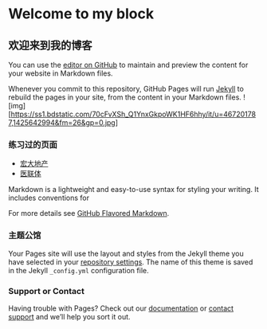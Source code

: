 # Welcome to my block 
##                欢迎来到我的博客

You can use the [editor on GitHub](https://github.com/baiyis/baiyis.github.io/edit/master/README.md) to maintain and preview the content for your website in Markdown files.

Whenever you commit to this repository, GitHub Pages will run [Jekyll](https://jekyllrb.com/) to rebuild the pages in your site, from the content in your Markdown files.
![img][https://ss1.bdstatic.com/70cFvXSh_Q1YnxGkpoWK1HF6hhy/it/u=467201787,1425642994&fm=26&gp=0.jpg]
### 练习过的页面

* [宏大地产](https://baiyis.github.io/hongdadichan/src/html/index.html)
* [医联体](https://baiyis.github.io/yilianti/dist/html/index.html)

Markdown is a lightweight and easy-to-use syntax for styling your writing. It includes conventions for

For more details see [GitHub Flavored Markdown](https://guides.github.com/features/mastering-markdown/).

### 主题公馆

Your Pages site will use the layout and styles from the Jekyll theme you have selected in your [repository settings](https://github.com/baiyis/baiyis.github.io/settings). The name of this theme is saved in the Jekyll `_config.yml` configuration file.

### Support or Contact

Having trouble with Pages? Check out our [documentation](https://help.github.com/categories/github-pages-basics/) or [contact support](https://github.com/contact) and we’ll help you sort it out.
